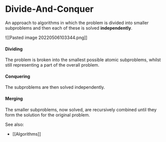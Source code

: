 # Divide-And-Conquer

An approach to algorithms in which the problem is divided into smaller subproblems and then each of these is solved **independently**. 

![[Pasted image 20220506103344.png]]

#### Dividing
The problem is broken into the smallest possible atomic subproblems, whilst still representing a part of the overall problem.

#### Conquering
The subproblems are then solved independently.

#### Merging
The smaller subproblems, now solved, are recursively combined until they form the solution for the original problem.


See also:
- [[Algorithms]]
